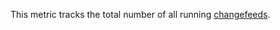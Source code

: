This metric tracks the total number of all running <a href="https://www.cockroachlabs.com/docs/stable/change-data-capture-overview">changefeeds</a>.